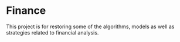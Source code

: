 # Finance
This project is for restoring some of the algorithms, models as well as strategies related to financial analysis.
